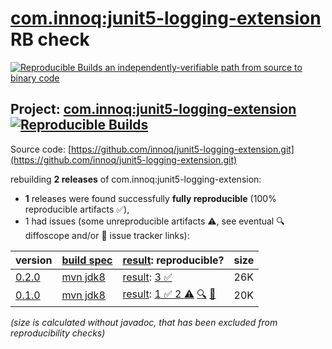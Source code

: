 [com.innoq:junit5-logging-extension](https://central.sonatype.com/artifact/com.innoq/junit5-logging-extension/versions) RB check
=======

[![Reproducible Builds](https://reproducible-builds.org/images/logos/rb.svg) an independently-verifiable path from source to binary code](https://reproducible-builds.org/)

## Project: [com.innoq:junit5-logging-extension](https://central.sonatype.com/artifact/com.innoq/junit5-logging-extension/versions) [![Reproducible Builds](https://img.shields.io/endpoint?url=https://raw.githubusercontent.com/jvm-repo-rebuild/reproducible-central/master/content/com/innoq/junit5-logging-extension/badge.json)](https://github.com/jvm-repo-rebuild/reproducible-central/blob/master/content/com/innoq/junit5-logging-extension/README.md)

Source code: [https://github.com/innoq/junit5-logging-extension.git](https://github.com/innoq/junit5-logging-extension.git)

rebuilding **2 releases** of com.innoq:junit5-logging-extension:
- **1** releases were found successfully **fully reproducible** (100% reproducible artifacts :white_check_mark:),
- 1 had issues (some unreproducible artifacts :warning:, see eventual :mag: diffoscope and/or :memo: issue tracker links):

| version | [build spec](/BUILDSPEC.md) | [result](https://reproducible-builds.org/docs/jvm/): reproducible? | size |
| -- | --------- | ------ | -- |
| [0.2.0](https://central.sonatype.com/artifact/com.innoq/junit5-logging-extension/0.2.0/pom) | [mvn jdk8](junit5-logging-extension-0.2.0.buildspec) | [result](junit5-logging-extension-0.2.0.buildinfo): [3 :white_check_mark: ](junit5-logging-extension-0.2.0.buildcompare) | 26K |
| [0.1.0](https://central.sonatype.com/artifact/com.innoq/junit5-logging-extension/0.1.0/pom) | [mvn jdk8](junit5-logging-extension-0.1.0.buildspec) | [result](junit5-logging-extension-0.1.0.buildinfo): [1 :white_check_mark:  2 :warning:](junit5-logging-extension-0.1.0.buildcompare) [:mag:](junit5-logging-extension-0.1.0.diffoscope) [:memo:](https://github.com/innoq/junit5-logging-extension/pull/2) | 20K |

<i>(size is calculated without javadoc, that has been excluded from reproducibility checks)</i>
